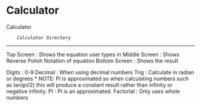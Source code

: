 # Calculator
Calculator

		Calculator Directory
--------------------------------------------------------------------------------

Top Screen       : Shows the equation user types in
Middle Screen  : Shows Reverse Polish Notation of equation
Bottom Screen : Shows the result

Digits      : 0-9
Decimal  : When using decimal numbers
Trig         : Calculate in radian or degrees
	* NOTE: Pi is approximated so when calculating numbers 
	             such as tan(pi/2) this will produce a constant 
	             result rather than infinity or negative infinity.
PI           : Pi is an approximated.
Factorial : Only uses whole numbers

